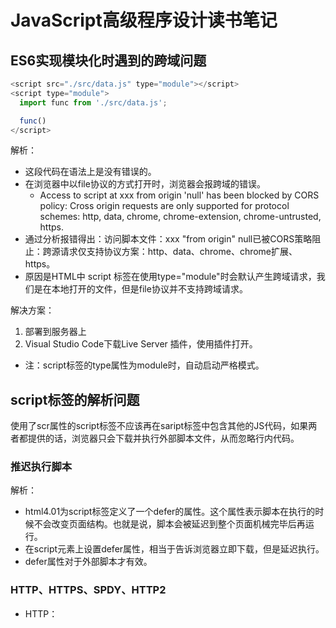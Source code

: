 # JavaScript高级程序设计读书笔记

## ES6实现模块化时遇到的跨域问题
 
```javascript
<script src="./src/data.js" type="module"></script>
<script type="module">
  import func from './src/data.js';

  func()
</script>
```
 
解析：  
+ 这段代码在语法上是没有错误的。  
+ 在浏览器中以file协议的方式打开时，浏览器会报跨域的错误。
  + Access to script at xxx from origin 'null' has been blocked by CORS policy: Cross origin requests are only supported for protocol schemes: http, data, chrome, chrome-extension, chrome-untrusted, https.
+ 通过分析报错得出：访问脚本文件：xxx "from origin" null已被CORS策略阻止：跨源请求仅支持协议方案：http、data、chrome、chrome扩展、https。
+ 原因是HTML中 script 标签在使用type="module"时会默认产生跨域请求，我们是在本地打开的文件，但是file协议并不支持跨域请求。
  
解决方案：  
1. 部署到服务器上
2. Visual Studio Code下载Live Server 插件，使用插件打开。
  
- 注：script标签的type属性为module时，自动启动严格模式。
  
## script标签的解析问题  
 
使用了scr属性的script标签不应该再在saript标签中包含其他的JS代码，如果两者都提供的话，浏览器只会下载并执行外部脚本文件，从而忽略行内代码。  
### 推迟执行脚本  
解析：  
+ html4.01为script标签定义了一个defer的属性。这个属性表示脚本在执行的时候不会改变页面结构。也就是说，脚本会被延迟到整个页面机械完毕后再运行。  
+ 在script元素上设置defer属性，相当于告诉浏览器立即下载，但是延迟执行。  
+ defer属性对于外部脚本才有效。
  
### HTTP、HTTPS、SPDY、HTTP2  
+ HTTP：
